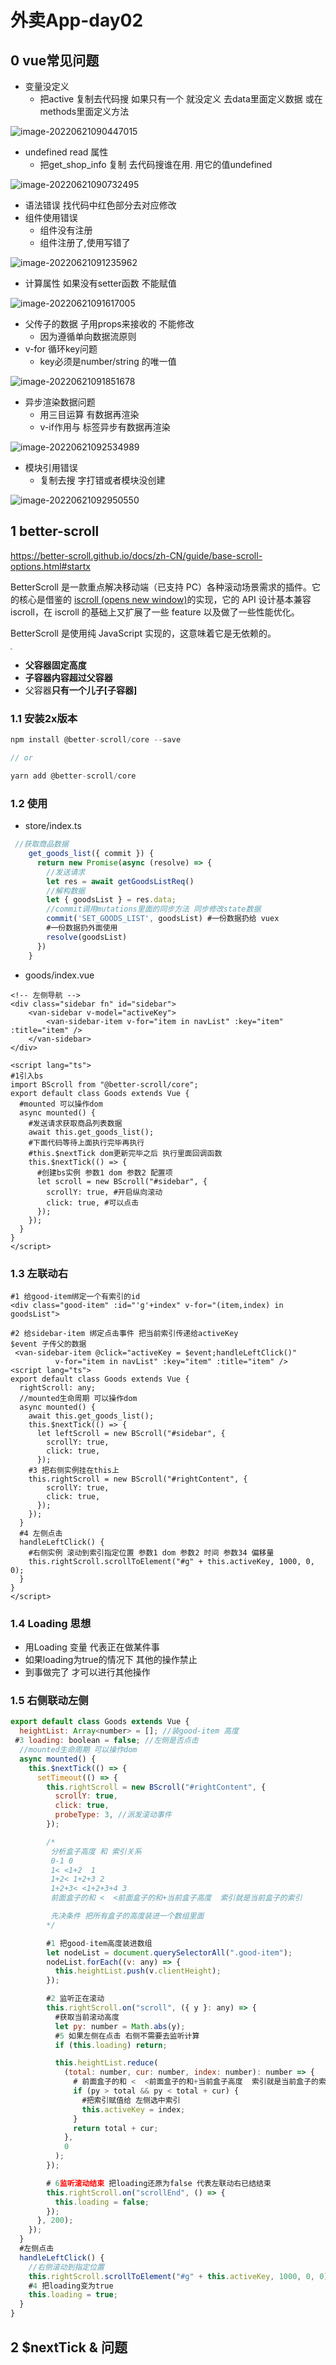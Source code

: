 # 外卖App-day02 

## 0 vue常见问题

- 变量没定义
  - 把active 复制去代码搜 如果只有一个 就没定义 去data里面定义数据 或在methods里面定义方法

![image-20220621090447015](imgs/image-20220621090447015.png)

- undefined read 属性
  - 把get_shop_info 复制 去代码搜谁在用. 用它的值undefined

![image-20220621090732495](imgs/image-20220621090732495.png)

- 语法错误 找代码中红色部分去对应修改
- 组件使用错误
  - 组件没有注册
  - 组件注册了,使用写错了

![image-20220621091235962](imgs/image-20220621091235962.png)

- 计算属性 如果没有setter函数 不能赋值

![image-20220621091617005](imgs/image-20220621091617005.png)

- 父传子的数据 子用props来接收的 不能修改 
  - 因为遵循单向数据流原则
- v-for 循环key问题 
  - key必须是number/string 的唯一值 

![image-20220621091851678](imgs/image-20220621091851678.png)

- 异步渲染数据问题
  - 用三目运算 有数据再渲染
  - v-if作用与 标签异步有数据再渲染

![image-20220621092534989](imgs/image-20220621092534989.png)

- 模块引用错误
  - 复制去搜 字打错或者模块没创建

![image-20220621092950550](imgs/image-20220621092950550.png)

## 1 better-scroll

https://better-scroll.github.io/docs/zh-CN/guide/base-scroll-options.html#startx

BetterScroll 是一款重点解决移动端（已支持 PC）各种滚动场景需求的插件。它的核心是借鉴的 [iscroll (opens new window)](https://github.com/cubiq/iscroll)的实现，它的 API 设计基本兼容 iscroll，在 iscroll 的基础上又扩展了一些 feature 以及做了一些性能优化。

BetterScroll 是使用纯 JavaScript 实现的，这意味着它是无依赖的。

<img src="https://better-scroll.github.io/docs/assets/images/schematic.png" style="zoom:20%;" />



- **父容器固定高度**
- **子容器内容超过父容器**
- 父容器**只有一个儿子[子容器]**

### 1.1 安装2x版本

```js
npm install @better-scroll/core --save

// or

yarn add @better-scroll/core
```

### 1.2 使用

- store/index.ts

```js
 //获取商品数据
    get_goods_list({ commit }) {
      return new Promise(async (resolve) => {
        //发送请求
        let res = await getGoodsListReq()
        //解构数据
        let { goodsList } = res.data;
        //commit调用mutations里面的同步方法 同步修改state数据
        commit('SET_GOODS_LIST', goodsList) #一份数据扔给 vuex
        #一份数据扔外面使用
        resolve(goodsList)
      })
    }
```

- goods/index.vue

```vue
<!-- 左侧导航 -->
<div class="sidebar fn" id="sidebar">
    <van-sidebar v-model="activeKey">
        <van-sidebar-item v-for="item in navList" :key="item" :title="item" />
    </van-sidebar>
</div>

<script lang="ts">
#1引入bs
import BScroll from "@better-scroll/core";
export default class Goods extends Vue {
  #mounted 可以操作dom
  async mounted() {
    #发送请求获取商品列表数据
    await this.get_goods_list();
    #下面代码等待上面执行完毕再执行 
    #this.$nextTick dom更新完毕之后 执行里面回调函数
    this.$nextTick(() => {
      #创建bs实例 参数1 dom 参数2 配置项
      let scroll = new BScroll("#sidebar", {
        scrollY: true, #开启纵向滚动
        click: true, #可以点击
      });
    });
  }
}
</script>
```

### 1.3 左联动右

```vue
#1 给good-item绑定一个有索引的id
<div class="good-item" :id="'g'+index" v-for="(item,index) in goodsList">
    
#2 给sidebar-item 绑定点击事件 把当前索引传递给activeKey 
$event 子传父的数据
 <van-sidebar-item @click="activeKey = $event;handleLeftClick()"
          v-for="item in navList" :key="item" :title="item" />
<script lang="ts">
export default class Goods extends Vue {
  rightScroll: any;
  //mounted生命周期 可以操作dom
  async mounted() {
    await this.get_goods_list();
    this.$nextTick(() => {
      let leftScroll = new BScroll("#sidebar", {
        scrollY: true,
        click: true,
      });
    #3 把右侧实例挂在this上
    this.rightScroll = new BScroll("#rightContent", {
        scrollY: true,
        click: true,
      });
    });
  }
  #4 左侧点击
  handleLeftClick() {
    #右侧实例 滚动到索引指定位置 参数1 dom 参数2 时间 参数34 偏移量
    this.rightScroll.scrollToElement("#g" + this.activeKey, 1000, 0, 0);
  }
}
</script>
```

### 1.4 Loading 思想

- 用Loading 变量 代表正在做某件事
- 如果loading为true的情况下  其他的操作禁止
- 到事做完了 才可以进行其他操作

### 1.5 右侧联动左侧 

```js
export default class Goods extends Vue {
  heightList: Array<number> = []; //装good-item 高度
 #3 loading: boolean = false; //左侧是否点击
  //mounted生命周期 可以操作dom
  async mounted() {
    this.$nextTick(() => {
      setTimeout(() => {
        this.rightScroll = new BScroll("#rightContent", {
          scrollY: true,
          click: true,
          probeType: 3, //派发滚动事件
        });

        /* 
         分析盒子高度 和 索引关系
         0-1 0
         1< <1+2  1
         1+2< 1+2+3 2
         1+2+3< <1+2+3+4 3
         前面盒子的和 <  <前面盒子的和+当前盒子高度  索引就是当前盒子的索引

         先决条件 把所有盒子的高度装进一个数组里面
        */

        #1 把good-item高度装进数组
        let nodeList = document.querySelectorAll(".good-item");
        nodeList.forEach((v: any) => {
          this.heightList.push(v.clientHeight);
        });

        #2 监听正在滚动
        this.rightScroll.on("scroll", ({ y }: any) => {
          #获取当前滚动高度
          let py: number = Math.abs(y);
          #5 如果左侧在点击 右侧不需要去监听计算
          if (this.loading) return;

          this.heightList.reduce(
            (total: number, cur: number, index: number): number => {
              # 前面盒子的和 <  <前面盒子的和+当前盒子高度  索引就是当前盒子的索引
              if (py > total && py < total + cur) {
                #把索引赋值给 左侧选中索引
                this.activeKey = index;
              }
              return total + cur;
            },
            0
          );
        });

        # 6监听滚动结束 把loading还原为false 代表左联动右已结结束
        this.rightScroll.on("scrollEnd", () => {
          this.loading = false;
        });
      }, 200);
    });
  }
  #左侧点击
  handleLeftClick() {
    //右侧滚动到指定位置
    this.rightScroll.scrollToElement("#g" + this.activeKey, 1000, 0, 0);
    #4 把loading变为true
    this.loading = true;
  }
}
```



## 2 $nextTick & 问题











